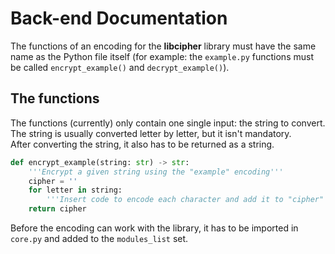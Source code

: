 <!--
SPDX-FileCopyrightText: 2022 DaniElectra

SPDX-License-Identifier: Apache-2.0
-->

# Back-end Documentation  

The functions of an encoding for the **libcipher** library must have the same name as the Python file itself (for example: the `example.py` functions must be called `encrypt_example()` and `decrypt_example()`).  

## The functions  
The functions (currently) only contain one single input: the string to convert. The string is usually converted letter by letter, but it isn't mandatory.  
After converting the string, it also has to be returned as a string.  

```python
def encrypt_example(string: str) -> str:
    '''Encrypt a given string using the "example" encoding'''
    cipher = ''
    for letter in string:
        '''Insert code to encode each character and add it to "cipher"'''
    return cipher
```  

Before the encoding can work with the library, it has to be imported in `core.py` and added to the `modules_list` set.
